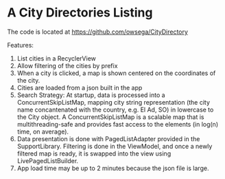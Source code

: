 # A City Directories Listing

The code is located at https://github.com/owsega/CityDirectory

Features:
1. List cities in a RecyclerView
2. Allow filtering of the cities by prefix
3. When a city is clicked, a map is shown centered on the coordinates of the city.
4. Cities are loaded from a json built in the app
5. Search Strategy: At startup, data is processed into a ConcurrentSkipListMap, mapping city string representation (the city name concantenated with the country, e.g. El Ad, SO) in lowercase to the City object. A ConcurrentSkipListMap is a scalable map that is multithreading-safe and provides fast access to the elements (in log(n) time, on average).
6. Data presentation is done with PagedListAdapter provided in the SupportLibrary. Filtering is done in the ViewModel, and once a newly filtered map is ready, it is swapped into the view using LivePagedListBuilder.
7. App load time may be up to 2 minutes because the json file is large.